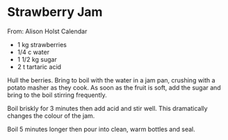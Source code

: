 # Strawberry Jam
From: Alison Holst Calendar

* 1 kg strawberries
* 1/4 c water
* 1 1/2 kg sugar
* 2 t tartaric acid

Hull the berries.  Bring to boil with the water in a jam pan, crushing with a potato masher as they cook.  As soon as the fruit is soft, add the sugar and bring to the boil stirring frequently.  

Boil briskly for 3 minutes then add acid and stir well.   This dramatically changes the colour of the jam.

Boil 5 minutes longer then pour into clean, warm bottles and seal.

